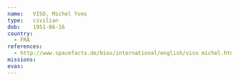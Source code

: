 ```yaml
---
name:	VISO, Michel Yves
type:	civilian
dob:	1951-06-16
country:
  - FRA
references:
  - http://www.spacefacts.de/bios/international/english/viso_michel.htm
missions:
evas:
---
```

